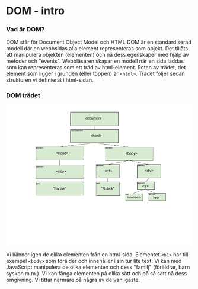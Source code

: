 DOM - intro
==================================

### Vad är DOM?

DOM står för Document Object Model och HTML DOM är en standardiserad modell där en webbsidas alla element representeras som objekt. Det tillåts att manipulera objekten (elementen) och nå dess egenskaper med hjälp av metoder och "events". Webbläsaren skapar en modell när en sida laddas som kan representeras som ett träd av html-element. Roten av trädet, det element som ligger i grunden (eller toppen) är `<html>`. Trädet följer sedan strukturen vi definierat i html-sidan.



### DOM trädet

![Så här kan ett html DOM träd representeras.](../img/htmldom.png)

Vi känner igen de olika elementen från en html-sida. Elementet `<h1>` har till exempel `<body>` som förälder och innehåller i sin tur lite text. Vi kan med JavaScript manipulera de olika elementen och dess "familj" (föräldrar, barn syskon m.m.). Vi kan fånga elementen på olika sätt och på så sätt nå dess omgivning. Vi tittar närmare på några av de vanligaste.
